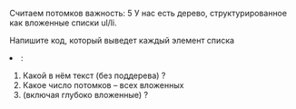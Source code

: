 Считаем потомков
важность: 5
У нас есть дерево, структурированное как вложенные списки ul/li.

Напишите код, который выведет каждый элемент списка <li>:

1. Какой в нём текст (без поддерева) ?
2. Какое число потомков – всех вложенных <li> (включая глубоко вложенные) ?